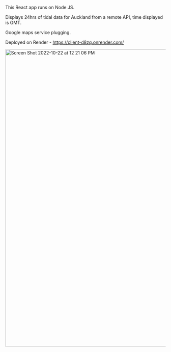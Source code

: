 This React app runs on Node JS.

Displays 24hrs of tidal data for Auckland from a remote API, time displayed is GMT.

Google maps service plugging.

Deployed on Render - https://client-d8zq.onrender.com/

<img width="935" alt="Screen Shot 2022-10-22 at 12 21 06 PM" src="https://user-images.githubusercontent.com/27617096/197304271-45fb6d46-c220-4836-ad04-e62103e5babc.png">
